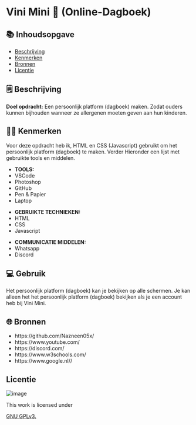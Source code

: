 <h1>Vini Mini 🥜 (Online-Dagboek)</h1>


<h2>📚 Inhoudsopgave</h2>

  * [Beschrijving](#beschrijving)
  * [Kenmerken](#kenmerken)
  * [Bronnen](#bronnen)
  * [Licentie](#licentie)


<h2>
🗒️ Beschrijving
</h2>

<p><strong>Doel opdracht:</strong> Een persoonlijk platform (dagboek) maken. Zodat ouders kunnen bijhouden wanneer ze allergenen moeten geven aan hun kinderen.</p>

<h2>
👩‍💻 Kenmerken
</h2>

<p> Voor deze opdracht heb ik, HTML en CSS (Javascript) gebruikt om het persoonlijk platform (dagboek) te maken. Verder Hieronder een lijst met gebruikte tools en middelen.
</p>

<ul>
        <li><strong>TOOLS:</strong></li>
        <li>VSCode</li>
         <li>Photoshop</li>
         <li>GitHub</li>
        <li>Pen & Papier</li>
        <li>Laptop</li>
</ul>

<ul>
        <li><strong>GEBRUIKTE TECHNIEKEN:</strong></li>
        <li>HTML</li>
        <li>CSS</li>
        <li>Javascript</li>
        
        
</ul>


<ul>
        <li><strong>COMMUNICATIE MIDDELEN:</strong></li>
        <li>Whatsapp</li>
        <li>Discord</li>
        
 </ul>
 
<h2>
💻 Gebruik
</h2>

<p> Het persoonlijk platform (dagboek) kan je bekijken op alle schermen. Je kan alleen het het persoonlijk platform (dagboek) bekijken als je een account heb bij Vini Mini.</p>

<h2>
🌐 Bronnen
</h2>

<ul>
        <li>https://github.com/Nazneen05x/</li>
        <li>https://www.youtube.com/</li>
        <li>https://discord.com/</li>
        <li>https://www.w3schools.com/</li>
        <li>https://www.google.nl//</li>
        
</ul>

<h2>
Licentie
</h2>

![image](https://user-images.githubusercontent.com/112861261/195268886-d661d739-e7e6-49c1-824d-94a9db6678ea.png)

<p> This work is licensed under</P> <a href="https://github.com/zombie0youssra/your-tribe-profile-card/blob/main/LICENSE](https://github.com/Nazneen05x/the-client-case/blob/main/LICENSE)">GNU GPLv3.</a>

        
